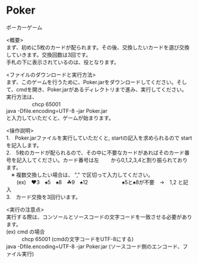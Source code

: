# Poker

ポーカーゲーム  

<概要>  
まず、初めに5枚のカードが配られます。その後、交換したいカードを選び交換していきます。交換回数は3回です。  
手札の下に表示されているのは、役となります。

  
<ファイルのダウンロードと実行方法>  
まず、このゲームを行うために、Poker.jarをダウンロードしてください。そして、cmdを開き、Poker.jarがあるディレクトリまで進み、実行してください。  
実行方法は、  
　　　　　chcp  65001   
         java -Dfile.encoding=UTF-8  -jar Poker.jar  
と入力していただくと、ゲームが始まります。  

  
<操作説明>  
1.　Poker.jarファイルを実行していただくと, startの記入を求められるので start を記入します。  
2.　5枚のカードが配られるので、その中に不要なカードがあればそのカード番号を記入してください。カード番号は左
　　から0,1,2,3,4と割り振られております。  
  　※ 複数交換したい場合は、 "," で区切って入力してください。  
   　　(ex)　♥3　♠5　♠8　☘9　♠12  　
     　　　　　♠5と♠8が不要　→　1,2 と記入    
3.　カード交換を3回行います。  

  
<実行の注意点>  
 実行する際は、コンソールとソースコードの文字コードを一致させる必要があります。  
 (ex) cmd の場合  
 　　　chcp  65001 (cmdの文字コードをUTF-8にする)  
         java -Dfile.encoding=UTF-8  -jar Poker.jar   (ソースコード側のエンコード、ファイル実行)  
